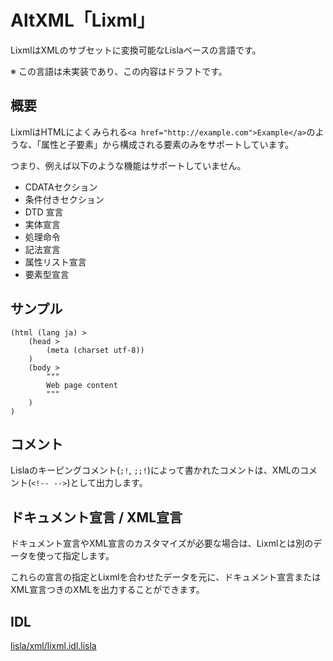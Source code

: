 # AltXML「Lixml」

LixmlはXMLのサブセットに変換可能なLislaベースの言語です。

※ この言語は未実装であり、この内容はドラフトです。

## 概要

LixmlはHTMLによくみられる`<a href="http://example.com">Example</a>`のような、「属性と子要素」から構成される要素のみをサポートしています。

つまり、例えば以下のような機能はサポートしていません。

* CDATAセクション
* 条件付きセクション
* DTD 宣言
* 実体宣言
* 処理命令
* 記法宣言
* 属性リスト宣言
* 要素型宣言

## サンプル

```
(html (lang ja) >
    (head >
        (meta (charset utf-8))
    )
    (body >
        """
        Web page content
        """
    )
)
```

## コメント
Lislaのキーピングコメント(`;!`, `;;!`)によって書かれたコメントは、XMLのコメント(`<!-- -->`)として出力します。

## ドキュメント宣言 / XML宣言

ドキュメント宣言やXML宣言のカスタマイズが必要な場合は、Lixmlとは別のデータを使って指定します。

これらの宣言の指定とLixmlを合わせたデータを元に、ドキュメント宣言またはXML宣言つきのXMLを出力することができます。

## IDL

[lisla/xml/lixml.idl.lisla](../../../data/idl/std/lisla/xml/lixml.idl.lisla)
